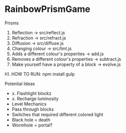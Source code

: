 # RainbowPrismGame
Prisms

1. Reflection -> src/reflect.js
2. Refraction -> src/refract.js
3. Diffusion -> src/diffuse.js
4. Changing colour -> src/tint.js
5. Adds a different colour's properties -> add.js
6. Removes a different colour's properties -> subtract.js
7. Make yourself have a property of a block -> evolve.js

h1. HOW TO RUN:
npm install
gulp

Potential Ideas
* x. Flashlight blockz
* x. Recharge luminosity
* Level Mechanics
* Pass through blocks
* Switches that required different colored light
* Black hole = death
* Wormhole = portal?
